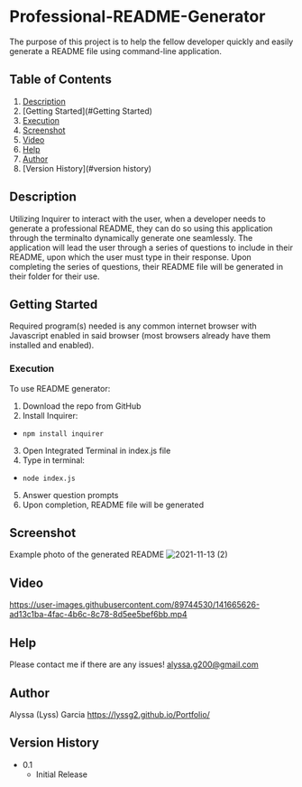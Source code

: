# Professional-README-Generator

The purpose of this project is to help the fellow developer quickly and easily generate a README file using command-line application. 

## Table of Contents
  
1. [Description](#description)
2. [Getting Started](#Getting Started)
3. [Execution](#execution)
4. [Screenshot](#screenshot)
5. [Video](#video)
6. [Help](#help)
7. [Author](#Author)
8. [Version History](#version history)

## Description

Utilizing Inquirer to interact with the user, when a developer needs to generate a professional README, they can do so using this application through the terminalto dynamically generate one seamlessly. The application will lead the user through a series of questions to include in their README, upon which the user must type in their response. Upon completing the series of questions, their README file will be generated in their folder for their use. 

## Getting Started

Required program(s) needed is any common internet browser with Javascript enabled in said browser (most browsers already have them installed and enabled).

### Execution
To use README generator:
1. Download the repo from GitHub
2. Install Inquirer:
- `npm install inquirer`
3. Open Integrated Terminal in index.js file
4. Type in terminal:
- `node index.js`
5. Answer question prompts
6. Upon completion, README file will be generated

## Screenshot

Example photo of the generated README
![2021-11-13 (2)](https://user-images.githubusercontent.com/89744530/141665643-564d1f02-601f-4a2d-997b-8e9ed5e357e5.png)

## Video

https://user-images.githubusercontent.com/89744530/141665626-ad13c1ba-4fac-4b6c-8c78-8d5ee5bef6bb.mp4

## Help
Please contact me if there are any issues!
alyssa.g200@gmail.com

## Author

Alyssa (Lyss) Garcia
https://lyssg2.github.io/Portfolio/ 

## Version History
* 0.1
    * Initial Release
